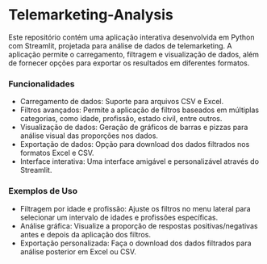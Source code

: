 # Telemarketing-Analysis

Este repositório contém uma aplicação interativa desenvolvida em Python com Streamlit, projetada para análise de dados de telemarketing. A aplicação permite o carregamento, filtragem e visualização de dados, além de fornecer opções para exportar os resultados em diferentes formatos.

### Funcionalidades
- Carregamento de dados: Suporte para arquivos CSV e Excel.
- Filtros avançados: Permite a aplicação de filtros baseados em múltiplas categorias, como idade, profissão, estado civil, entre outros.
- Visualização de dados: Geração de gráficos de barras e pizzas para análise visual das proporções nos dados.
- Exportação de dados: Opção para download dos dados filtrados nos formatos Excel e CSV.
- Interface interativa: Uma interface amigável e personalizável através do Streamlit.

### Exemplos de Uso
- Filtragem por idade e profissão: Ajuste os filtros no menu lateral para selecionar um intervalo de idades e profissões específicas.
- Análise gráfica: Visualize a proporção de respostas positivas/negativas antes e depois da aplicação dos filtros.
- Exportação personalizada: Faça o download dos dados filtrados para análise posterior em Excel ou CSV.
